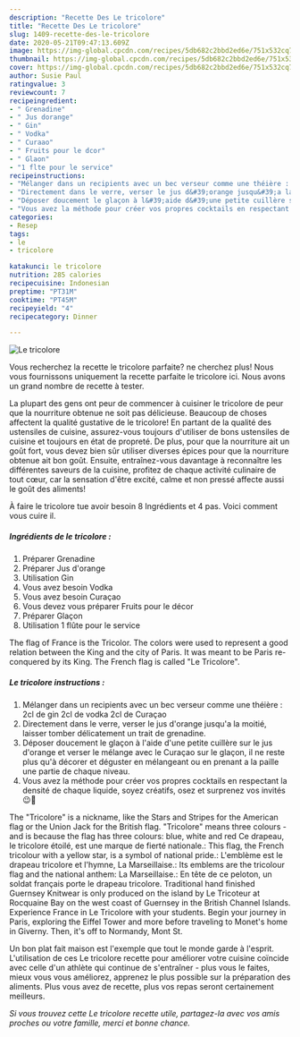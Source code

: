```yaml
---
description: "Recette Des Le tricolore"
title: "Recette Des Le tricolore"
slug: 1409-recette-des-le-tricolore
date: 2020-05-21T09:47:13.609Z
image: https://img-global.cpcdn.com/recipes/5db682c2bbd2ed6e/751x532cq70/le-tricolore-photo-principale-de-la-recette.jpg
thumbnail: https://img-global.cpcdn.com/recipes/5db682c2bbd2ed6e/751x532cq70/le-tricolore-photo-principale-de-la-recette.jpg
cover: https://img-global.cpcdn.com/recipes/5db682c2bbd2ed6e/751x532cq70/le-tricolore-photo-principale-de-la-recette.jpg
author: Susie Paul
ratingvalue: 3
reviewcount: 7
recipeingredient:
- " Grenadine"
- " Jus dorange"
- " Gin"
- " Vodka"
- " Curaao"
- " Fruits pour le dcor"
- " Glaon"
- "1 flte pour le service"
recipeinstructions:
- "Mélanger dans un recipients avec un bec verseur comme une théière : 2cl de gin 2cl de vodka 2cl de Curaçao"
- "Directement dans le verre, verser le jus d&#39;orange jusqu&#39;a la moitié, laisser tomber délicatement un trait de grenadine."
- "Déposer doucement le glaçon à l&#39;aide d&#39;une petite cuillère sur le jus d&#39;orange et verser le mélange avec le Curaçao sur le glaçon, il ne reste plus qu&#39;à décorer et déguster en mélangeant ou en prenant a la paille une partie de chaque niveau."
- "Vous avez la méthode pour créer vos propres cocktails en respectant la densité de chaque liquide, soyez créatifs, osez et surprenez vos invités 😉🍹"
categories:
- Resep
tags:
- le
- tricolore

katakunci: le tricolore 
nutrition: 285 calories
recipecuisine: Indonesian
preptime: "PT31M"
cooktime: "PT45M"
recipeyield: "4"
recipecategory: Dinner

---
```



![Le tricolore](https://img-global.cpcdn.com/recipes/5db682c2bbd2ed6e/751x532cq70/le-tricolore-photo-principale-de-la-recette.jpg)

Vous recherchez la recette le tricolore parfaite? ne cherchez plus! Nous vous fournissons uniquement la recette parfaite le tricolore ici. Nous avons un grand nombre de recette à tester.

La plupart des gens ont peur de commencer à cuisiner le tricolore de peur que la nourriture obtenue ne soit pas délicieuse. Beaucoup de choses affectent la qualité gustative de le tricolore! En partant de la qualité des ustensiles de cuisine, assurez-vous toujours d'utiliser de bons ustensiles de cuisine et toujours en état de propreté. De plus, pour que la nourriture ait un goût fort, vous devez bien sûr utiliser diverses épices pour que la nourriture obtenue ait bon goût. Ensuite, entraînez-vous davantage à reconnaître les différentes saveurs de la cuisine, profitez de chaque activité culinaire de tout cœur, car la sensation d'être excité, calme et non pressé affecte aussi le goût des aliments!

<!--inarticleads1-->

À faire le tricolore tue avoir besoin 8 Ingrédients et 4 pas. Voici comment vous cuire il.

##### Ingrédients de le tricolore :

1. Préparer  Grenadine
1. Préparer  Jus d&#39;orange
1. Utilisation  Gin
1. Vous avez besoin  Vodka
1. Vous avez besoin  Curaçao
1. Vous devez vous préparer  Fruits pour le décor
1. Préparer  Glaçon
1. Utilisation 1 flûte pour le service


The flag of France is the Tricolor. The colors were used to represent a good relation between the King and the city of Paris. It was meant to be Paris re-conquered by its King. The French flag is called &#34;Le Tricolore&#34;. 

<!--inarticleads2-->

##### Le tricolore instructions :

1. Mélanger dans un recipients avec un bec verseur comme une théière : 2cl de gin 2cl de vodka 2cl de Curaçao
1. Directement dans le verre, verser le jus d&#39;orange jusqu&#39;a la moitié, laisser tomber délicatement un trait de grenadine.
1. Déposer doucement le glaçon à l&#39;aide d&#39;une petite cuillère sur le jus d&#39;orange et verser le mélange avec le Curaçao sur le glaçon, il ne reste plus qu&#39;à décorer et déguster en mélangeant ou en prenant a la paille une partie de chaque niveau.
1. Vous avez la méthode pour créer vos propres cocktails en respectant la densité de chaque liquide, soyez créatifs, osez et surprenez vos invités 😉🍹


The &#34;Tricolore&#34; is a nickname, like the Stars and Stripes for the American flag or the Union Jack for the British flag. &#34;Tricolore&#34; means three colours - and is because the flag has three colours: blue, white and red Ce drapeau, le tricolore étoilé, est une marque de fierté nationale.: This flag, the French tricolour with a yellow star, is a symbol of national pride.: L&#39;emblème est le drapeau tricolore et l&#39;hymne, La Marseillaise.: Its emblems are the tricolour flag and the national anthem: La Marseillaise.: En tête de ce peloton, un soldat français porte le drapeau tricolore. Traditional hand finished Guernsey Knitwear is only produced on the island by Le Tricoteur at Rocquaine Bay on the west coast of Guernsey in the British Channel Islands. Experience France in Le Tricolore with your students. Begin your journey in Paris, exploring the Eiffel Tower and more before traveling to Monet&#39;s home in Giverny. Then, it&#39;s off to Normandy, Mont St. 

<!--inarticleads1-->

<p>
Un bon plat fait maison est l'exemple que tout le monde garde à l'esprit. L'utilisation de ces Le tricolore recette pour améliorer votre cuisine coïncide avec celle d'un athlète qui continue de s'entraîner - plus vous le faites, mieux vous vous améliorez, apprenez le plus possible sur la préparation des aliments. Plus vous avez de recette, plus vos repas seront certainement meilleurs.
</p>

<p>
<i>Si vous trouvez cette Le tricolore recette utile, partagez-la avec vos amis proches ou votre famille, merci et bonne chance.</i>
</p>
